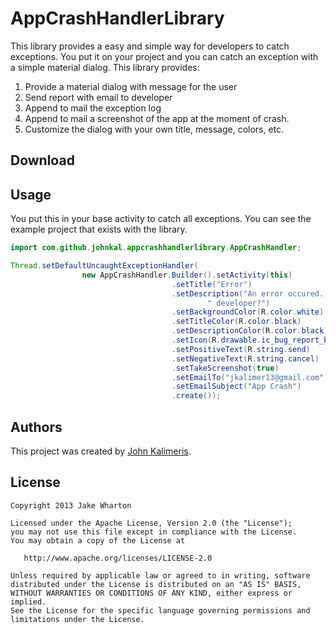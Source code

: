# AppCrashHandlerLibrary

This library provides a easy and simple way for developers to catch exceptions.
You put it on your project and you can catch an exception with a simple material dialog.
This library provides:

1. Provide a material dialog with message for the user
2. Send report with email to developer
3. Append to mail the exception log
4. Append to mail a screenshot of the app at the moment of crash.
5. Customize the dialog with your own title, message, colors, etc.


## Download

## Usage

You put this in your base activity to catch all exceptions. You can see the example project that exists with the library.
```java
import com.github.johnkal.appcrashhandlerlibrary.AppCrashHandler;

Thread.setDefaultUncaughtExceptionHandler(
                new AppCrashHandler.Builder().setActivity(this)
                                    .setTitle("Error")
                                    .setDescription("An error occured. Do you want to send report to" +
                                            " developer?")
                                    .setBackgroundColor(R.color.white)
                                    .setTitleColor(R.color.black)
                                    .setDescriptionColor(R.color.black)
                                    .setIcon(R.drawable.ic_bug_report_black_24dp)
                                    .setPositiveText(R.string.send)
                                    .setNegativeText(R.string.cancel)
                                    .setTakeScreenshot(true)
                                    .setEmailTo("jkalimer13@gmail.com")
                                    .setEmailSubject("App Crash")
                                    .create());
```

## Authors
This project was created by [John Kalimeris](https://www.linkedin.com/in/giannis-kalimeris-24076a33/).


## License

```
Copyright 2013 Jake Wharton

Licensed under the Apache License, Version 2.0 (the "License");
you may not use this file except in compliance with the License.
You may obtain a copy of the License at

   http://www.apache.org/licenses/LICENSE-2.0

Unless required by applicable law or agreed to in writing, software
distributed under the License is distributed on an "AS IS" BASIS,
WITHOUT WARRANTIES OR CONDITIONS OF ANY KIND, either express or implied.
See the License for the specific language governing permissions and
limitations under the License.
```